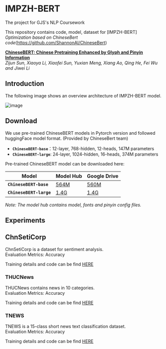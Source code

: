 # IMPZH-BERT
The project for GJS's NLP Coursework

This repository contains code, model, dataset for [IMPZH-BERT]
*Optimization based on ChineseBert code*(https://github.com/ShannonAI/ChineseBert)

**[ChineseBERT: Chinese Pretraining Enhanced by Glyph and Pinyin Information](https://arxiv.org/pdf/2106.16038.pdf)**  
*Zijun Sun, Xiaoya Li, Xiaofei Sun, Yuxian Meng, Xiang Ao, Qing He, Fei Wu and Jiwei Li*

## Introduction

The following image shows an overview architecture of IMPZH-BERT model.
 
![image](https://github.com/K0kkk1E/IMPZH-BERT/tree/main/images/IMPZH-BERT.png)


## Download 
We use pre-trained ChineseBERT models in Pytorch version and followed huggingFace model format. (Provided by ChineseBert team)

* **`ChineseBERT-base`**：12-layer, 768-hidden, 12-heads, 147M parameters 
* **`ChineseBERT-large`**: 24-layer, 1024-hidden, 16-heads, 374M parameters   
  
Pre-trained ChineseBERT model can be downloaded here:

| Model | Model Hub | Google Drive |
| --- | --- | --- |
| **`ChineseBERT-base`**  | [564M](https://huggingface.co/ShannonAI/ChineseBERT-base) | [560M](https://drive.google.com/file/d/1CseJzc58W4s8U_eIuAnshHQmnmi7Sr5-/view?usp=sharing) |
| **`ChineseBERT-large`**   | [1.4G](https://huggingface.co/ShannonAI/ChineseBERT-large) | [1.4G](https://drive.google.com/file/d/1-glLDbmCrPgs_odjPvacaBniY0KnC8Z5/view?usp=sharing) |


*Note: The model hub contains model, fonts and pinyin config files.*

## Experiments

## ChnSetiCorp
ChnSetiCorp is a dataset for sentiment analysis.  
Evaluation Metrics: Accuracy


Training details and code can be find [HERE](tasks/ChnSetiCorp/README.md)


### THUCNews
THUCNews contains news in 10 categories.  
Evaluation Metrics: Accuracy

Training details and code can be find [HERE](tasks/THUCNew/README.md)

### TNEWS

TNEWS is a 15-class short news text classification dataset. <br>
Evaluation Metrics: Accuracy


Training details and code can be find [HERE](tasks/TNews/README.md)
